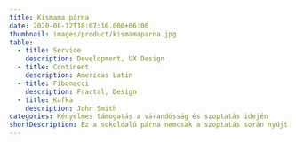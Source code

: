 ```yaml
---
title: Kismama párna
date: 2020-08-12T18:07:16.000+06:00
thumbnail: images/product/kismamaparna.jpg
table:
  - title: Service
    description: Development, UX Design
  - title: Continent
    description: Americas Latin
  - title: Fibonacci
    description: Fractal, Design
  - title: Kafka
    description: John Smith
categories: Kényelmes támogatás a várandósság és szoptatás idején
shortDescription: Ez a sokoldalú párna nemcsak a szoptatás során nyújt kényelmet, hanem a terhesség alatt is tökéletes alvást biztosít a növekvő pocaknak. A szoptatás során enyhíti a hát- és nyakfájdalmakat, miközben támogatja a baba megfelelő pozicionálását. A levehető huzat könnyen tisztítható, így mindig friss és kényelmes marad.
---
```

